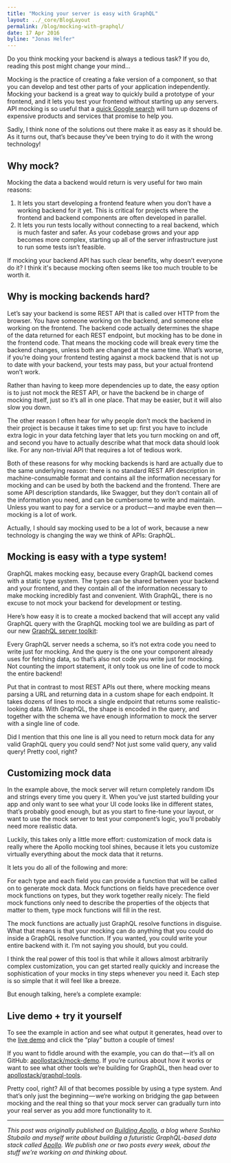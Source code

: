 ```yaml
---
title: "Mocking your server is easy with GraphQL"
layout: ../_core/BlogLayout
permalink: /blog/mocking-with-graphql/
date: 17 Apr 2016
byline: "Jonas Helfer"
---
```

Do you think mocking your backend is always a tedious task? If you do, reading this post might change your mind…

Mocking is the practice of creating a fake version of a component, so that you can develop and test other parts of your application independently. Mocking your backend is a great way to quickly build a prototype of your frontend, and it lets you test your frontend without starting up any servers. API mocking is so useful that a [quick Google search](https://www.google.com/?ion=1&espv=2#q=mock+rest+api) will turn up dozens of expensive products and services that promise to help you.

Sadly, I think none of the solutions out there make it as easy as it should be. As it turns out, that’s because they’ve been trying to do it with the wrong technology!

## Why mock?

Mocking the data a backend would return is very useful for two main reasons:

1. It lets you start developing a frontend feature when you don’t have a working backend for it yet. This is critical for projects where the frontend and backend components are often developed in parallel.
2. It lets you run tests locally without connecting to a real backend, which is much faster and safer. As your codebase grows and your app becomes more complex, starting up all of the server infrastructure just to run some tests isn’t feasible.

If mocking your backend API has such clear benefits, why doesn’t everyone do it? I think it's because mocking often seems like too much trouble to be worth it.

## Why is mocking backends hard?

Let’s say your backend is some REST API that is called over HTTP from the browser. You have someone working on the backend, and someone else working on the frontend. The backend code actually determines the shape of the data returned for each REST endpoint, but mocking has to be done in the frontend code. That means the mocking code will break every time the backend changes, unless both are changed at the same time. What’s worse, if you’re doing your frontend testing against a mock backend that is not up to date with your backend, your tests may pass, but your actual frontend won’t work.

Rather than having to keep more dependencies up to date, the easy option is to just not mock the REST API, or have the backend be in charge of mocking itself, just so it’s all in one place. That may be easier, but it will also slow you down.

The other reason I often hear for why people don’t mock the backend in their project is because it takes time to set up: first you have to include extra logic in your data fetching layer that lets you turn mocking on and off, and second you have to actually describe what that mock data should look like. For any non-trivial API that requires a lot of tedious work.

Both of these reasons for why mocking backends is hard are actually due to the same underlying reason: there is no standard REST API description in machine-consumable format and contains all the information necessary for mocking and can be used by both the backend and the frontend. There are some API description standards, like Swagger, but they don’t contain all of the information you need, and can be cumbersome to write and maintain. Unless you want to pay for a service or a product — and maybe even then — mocking is a lot of work.

Actually, I should say mocking used to be a lot of work, because a new technology is changing the way we think of APIs: GraphQL.

## Mocking is easy with a type system!

GraphQL makes mocking easy, because every GraphQL backend comes with a static type system. The types can be shared between your backend and your frontend, and they contain all of the information necessary to make mocking incredibly fast and convenient. With GraphQL, there is no excuse to not mock your backend for development or testing.

Here’s how easy it is to create a mocked backend that will accept any valid GraphQL query with the GraphQL mocking tool we are building as part of our new [GraphQL server toolkit](https://github.com/apollostack/graphql-tools):

<script src="https://gist.github.com/helfer/586e32a2852059cc5e7d6889ea771ed1.js"></script>

Every GraphQL server needs a schema, so it’s not extra code you need to write just for mocking. And the query is the one your component already uses for fetching data, so that’s also not code you write just for mocking. Not counting the import statement, it only took us one line of code to mock the entire backend!

Put that in contrast to most REST APIs out there, where mocking means parsing a URL and returning data in a custom shape for each endpoint. It takes dozens of lines to mock a single endpoint that returns some realistic-looking data. With GraphQL, the shape is encoded in the query, and together with the schema we have enough information to mock the server with a single line of code.

Did I mention that this one line is all you need to return mock data for any valid GraphQL query you could send? Not just some valid query, any valid query! Pretty cool, right?

## Customizing mock data

In the example above, the mock server will return completely random IDs and strings every time you query it. When you’ve just started building your app and only want to see what your UI code looks like in different states, that’s probably good enough, but as you start to fine-tune your layout, or want to use the mock server to test your component’s logic, you’ll probably need more realistic data.

Luckily, this takes only a little more effort: customization of mock data is really where the Apollo mocking tool shines, because it lets you customize virtually everything about the mock data that it returns.

It lets you do all of the following and more:

<script src="https://gist.github.com/helfer/fa8a5788845366d5052f8677d6338bae.js"></script>

For each type and each field you can provide a function that will be called on to generate mock data. Mock functions on fields have precedence over mock functions on types, but they work together really nicely: The field mock functions only need to describe the properties of the objects that matter to them, type mock functions will fill in the rest.

The mock functions are actually just GraphQL resolve functions in disguise. What that means is that your mocking can do anything that you could do inside a GraphQL resolve function. If you wanted, you could write your entire backend with it. I’m not saying you should, but you could.

I think the real power of this tool is that while it allows almost arbitrarily complex customization, you can get started really quickly and increase the sophistication of your mocks in tiny steps whenever you need it. Each step is so simple that it will feel like a breeze.

But enough talking, here’s a complete example:

<script src="https://gist.github.com/helfer/c7bbf659bdaeb36d4f8a389e39a7a5fa.js"></script>

## Live demo + try it yourself
To see the example in action and see what output it generates, head over to the [live demo](https://apollostack.github.io/mock-demo/) and click the “play” button a couple of times!

If you want to fiddle around with the example, you can do that — it’s all on GitHub: [apollostack/mock-demo](https://github.com/apollostack/mock-demo). If you’re curious about how it works or want to see what other tools we’re building for GraphQL, then head over to [apollostack/graphql-tools](https://github.com/apollostack/graphql-tools).

Pretty cool, right? All of that becomes possible by using a type system. And that’s only just the beginning — we‘re working on bridging the gap between mocking and the real thing so that your mock server can gradually turn into your real server as you add more functionality to it.

- - -

*This post was originally published on [Building Apollo](https://medium.com/apollo-stack), a blog where Sashko Stubailo and myself write about building a futuristic GraphQL-based data stack called [Apollo](http://www.apollostack.com). We publish one or two posts every week, about the stuff we’re working on and thinking about.*
